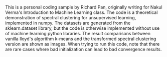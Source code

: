 This is a personal coding sample by Richard Pan, originally writing for Nakul Verma's Introduction to Machine Learning class.
The code is a theoretical demonstration of spectral clustering for unsupervised learning, implemented in numpy. The datasets are generated from the sklearn.dataset library, but the code is otherwise implemented without use of machine learning python libraries.
The result comparisons between vanilla lloyd's algorithm k-means and the transformed spectral clustering version are shown as images. When trying to run this code, note that there are rare cases where bad initialization can lead to bad convergence results.
